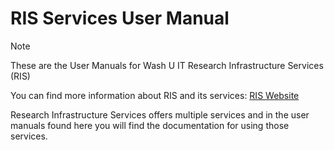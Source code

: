 # RIS Services User Manual


> [!Note]
> 
> These are the User Manuals for Wash U IT Research Infrastructure Services (RIS)
>
> You can find more information about RIS and its services:  [RIS Website](https://ris.wustl.edu/)

Research Infrastructure Services offers multiple services and in the user manuals found here
you will find the documentation for using those services.
